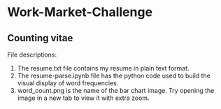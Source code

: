 # Work-Market-Challenge

## Counting vitae

File descriptions:

1. The resume.txt file contains my resume in plain text format.
2. The resume-parse.ipynb file has the python code used to build the visual display of word frequencies. 
3. word_count.png is the name of the bar chart image. Try opening the image in a new tab to view it with extra zoom. 
